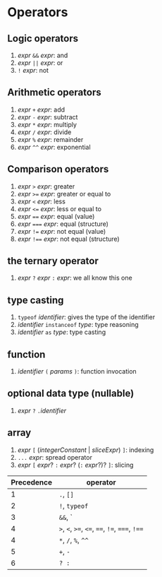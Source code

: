 # Operators

## Logic operators

1. _expr_ `&&` _expr_: and
1. _expr_ `||` _expr_: or
1. `!` _expr_: not

## Arithmetic operators

1. _expr_ `+` _expr_: add
1. _expr_ `-` _expr_: subtract
1. _expr_ `*` _expr_: multiply
1. _expr_ `/` _expr_: divide
1. _expr_ `%` _expr_: remainder
1. _expr_ `^^` _expr_: exponential

## Comparison operators

1. _expr_ `>` _expr_: greater
1. _expr_ `>=` _expr_: greater or equal to
1. _expr_ `<` _expr_: less
1. _expr_ `<=` _expr_: less or equal to
1. _expr_ `==` _expr_: equal (value)
1. _expr_ `===` _expr_: equal (structure)
1. _expr_ `!=` _expr_: not equal (value)
1. _expr_ `!==` _expr_: not equal (structure)

## the ternary operator

1. _expr_ `?` _expr_ `:` _expr_: we all know this one

## type casting

1. `typeof` _identifier_: gives the type of the identifier
1. _identifier_ `instanceof` _type_: type reasoning
1. _identifier_ `as` _type_: type casting

## function

1. _identifier_ `(` _params_ `)`: function invocation


## optional data type (nullable)

1. _expr_ `?` `.`_identifier_

## array

1. _expr_ `[` (_integerConstant_ | _sliceExpr_) `]`: indexing
1. `...` _expr_: spread operator
1. _expr_ `[` _expr_? `:` _expr_? (`:` _expr_?)? `]`: slicing

| Precedence | operator |
| ---------- | ---------|
| 1          | `.`, `[]`   |
| 2          | `!`, `typeof` |
| 3          | `&&`, `||` |
| 4          | `>`, `<`, `>=`, `<=`, `==`, `!=`, `===`, `!==` |
| 4          | `*`, `/`, `%`, `^^` |
| 5          | `+`, `-`|
| 6          | `? :`        |
